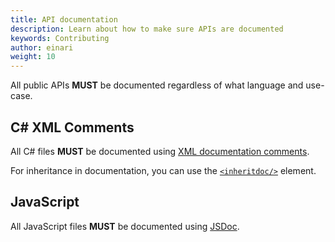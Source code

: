 ```yaml
---
title: API documentation
description: Learn about how to make sure APIs are documented
keywords: Contributing
author: einari
weight: 10
---
```


All public APIs **MUST** be documented regardless of what language and use-case.

## C# XML Comments

All C# files **MUST** be documented using [XML documentation comments](https://msdn.microsoft.com/en-us/library/b2s063f7.aspx).

For inheritance in documentation, you can use the [`<inheritdoc/>`](https://ewsoftware.github.io/XMLCommentsGuide/html/86453FFB-B978-4A2A-9EB5-70E118CA8073.htm) element.

## JavaScript

All JavaScript files **MUST** be documented using [JSDoc](http://usejsdoc.org).

